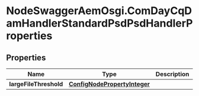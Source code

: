 # NodeSwaggerAemOsgi.ComDayCqDamHandlerStandardPsdPsdHandlerProperties

## Properties
Name | Type | Description | Notes
------------ | ------------- | ------------- | -------------
**largeFileThreshold** | [**ConfigNodePropertyInteger**](ConfigNodePropertyInteger.md) |  | [optional] 


